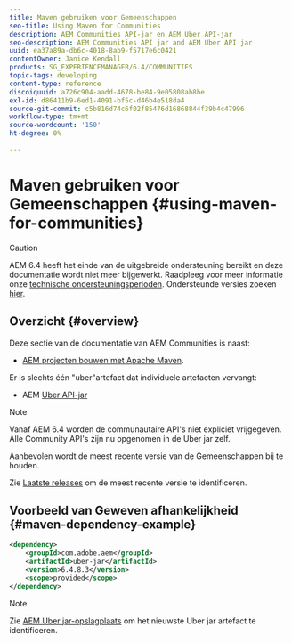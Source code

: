 ```yaml
---
title: Maven gebruiken voor Gemeenschappen
seo-title: Using Maven for Communities
description: AEM Communities API-jar en AEM Uber API-jar
seo-description: AEM Communities API jar and AEM Uber API jar
uuid: ea37a89a-db6c-4018-8ab9-f5717e6c0421
contentOwner: Janice Kendall
products: SG_EXPERIENCEMANAGER/6.4/COMMUNITIES
topic-tags: developing
content-type: reference
discoiquuid: a726c904-aadd-4678-be84-9e05808ab8be
exl-id: d86411b9-6ed1-4091-bf5c-d46b4e518da4
source-git-commit: c5b816d74c6f02f85476d16868844f39b4c47996
workflow-type: tm+mt
source-wordcount: '150'
ht-degree: 0%

---
```


# Maven gebruiken voor Gemeenschappen {#using-maven-for-communities}

>[!CAUTION]
>
>AEM 6.4 heeft het einde van de uitgebreide ondersteuning bereikt en deze documentatie wordt niet meer bijgewerkt. Raadpleeg voor meer informatie onze [technische ondersteuningsperioden](https://helpx.adobe.com/support/programs/eol-matrix.html). Ondersteunde versies zoeken [hier](https://experienceleague.adobe.com/docs/).

## Overzicht {#overview}

Deze sectie van de documentatie van AEM Communities is naast:

* [AEM projecten bouwen met Apache Maven](../../help/sites-developing/ht-projects-maven.md).

Er is slechts één &quot;uber&quot;artefact dat individuele artefacten vervangt:

* AEM [Uber API-jar](../../help/sites-developing/ht-projects-maven.md#what-is-the-uberjar)

>[!NOTE]
>
>Vanaf AEM 6.4 worden de communautaire API&#39;s niet expliciet vrijgegeven. Alle Community API&#39;s zijn nu opgenomen in de Uber jar zelf.
>
>Aanbevolen wordt de meest recente versie van de Gemeenschappen bij te houden.
>
>Zie [Laatste releases](deploy-communities.md#latest-releases) om de meest recente versie te identificeren.

## Voorbeeld van Geweven afhankelijkheid {#maven-dependency-example}

```xml
<dependency>
    <groupId>com.adobe.aem</groupId>
    <artifactId>uber-jar</artifactId>
    <version>6.4.8.3</version>
    <scope>provided</scope>
</dependency>
```

>[!NOTE]
>
>Zie [AEM Uber jar-opslagplaats](https://mvnrepository.com/artifact/com.adobe.aem/uber-jar) om het nieuwste Uber jar artefact te identificeren.

<!--
# Using Maven for Communities {#using-maven-for-communities}

>[!CAUTION]
>
>AEM 6.4 has reached the end of extended support and this documentation is no longer updated. For further details, see our [technical support periods](https://helpx.adobe.com/support/programs/eol-matrix.html). Find the supported versions [here](https://experienceleague.adobe.com/docs/).

## Overview {#overview}

This section of the AEM Communities documentation is in addition to:

* [How to Build AEM Projects using Apache Maven](../../help/sites-developing/ht-projects-maven.md)

There are now two "uber" artifacts that replace individual artifacts:

* AEM [Communities API jar](#communities-api-jar-artifact)
* AEM [Uber API jar](../../help/sites-developing/ht-projects-maven.md#what-is-the-uberjar)

## Communities API Jar Artifact {#communities-api-jar-artifact}

Following is an example of a GAV for the AEM Communities API jar:

```xml
<dependency>
    <groupId>com.adobe.cq.social</groupId>
    <artifactId>cq-socialcommunities-api</artifactId>
    <version>1.11.170</version>
    <scope>provided</scope>
</dependency>

```

Ensure thet the version specified corresponds with the Communities package version installed for AEM Communities. To verify the installed version number:

1. Login with adminstrative privileges.
2. Browse to [Package Manager](../../help/sites-administering/package-manager.md). For example, [http://localhost:4502/crx/packmgr/](http://localhost:4502/crx/packmgr/)

3. locate the package *cq-socialcommunities-pkg-1.x.xxx*
4. extract the version from the package name
    * first version for AEM 6.3 is version 1.11.170
    * feature packs will be versions 1.12.xxx
    
>[!NOTE]
>
>It is recommended to keep up-to-date with the most recent Communities release.
>
>Visit the [Latest Releases](deploy-communities.md#latest-releases) section to identify the most recent version.

## Maven Dependency Example {#maven-dependency-example}

The Communities API jar must be specified before the Uber API jar.

```xml
<dependency>
    <groupId>com.adobe.cq.social</groupId>
    <artifactId>cq-socialcommunities-api</artifactId>
    <version>1.11.170</version>
    <scope>provided</scope>
</dependency>
<dependency>
    <groupId>com.adobe.aem</groupId>
    <artifactId>uber-jar</artifactId>
    <version>6.3.0</version>
    <scope>provided</scope>
    <classifier>apis</classifier>
</dependency>
```
-->
